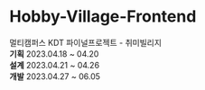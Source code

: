 # Hobby-Village-Frontend
멀티캠퍼스 KDT 파이널프로젝트 - 취미빌리지   
**기획** 2023.04.18 ~ 04.20   
**설계** 2023.04.21 ~ 04.26   
**개발** 2023.04.27 ~ 06.05   
